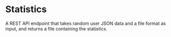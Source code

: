 # Statistics
A REST API endpoint that takes random user JSON data and a file format as input, and returns a file containing the statistics.
